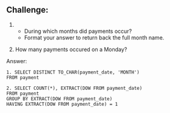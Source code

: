 ## Challenge:

1. - During which months did payments occur?
   - Format your answer to return back the full month name.

2. How many payments occured on a Monday?

Answer:

```
1. SELECT DISTINCT TO_CHAR(payment_date, 'MONTH')
FROM payment

2. SELECT COUNT(*), EXTRACT(DOW FROM payment_date)
FROM payment
GROUP BY EXTRACT(DOW FROM payment_date)
HAVING EXTRACT(DOW FROM payment_date) = 1
```
